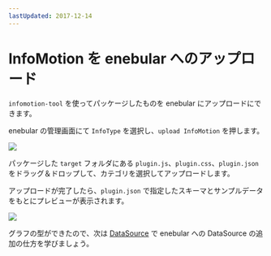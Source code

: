 ```yaml
---
lastUpdated: 2017-12-14
---
```


# InfoMotion を enebular へのアップロード

`infomotion-tool` を使ってパッケージしたものを enebular にアップロードにできます。

enebular の管理画面にて `InfoType` を選択し、`upload InfoMotion` を押します。

![](/_asset/images/InfoMotion/enebular-developers-upload-infomotion.png)

パッケージした `target` フォルダにある `plugin.js`、`plugin.css`、`plugin.json`をドラッグ＆ドロップして、カテゴリを選択してアップロードします。

アップロードが完了したら、`plugin.json` で指定したスキーマとサンプルデータをもとにプレビューが表示されます。

![](/_asset/images/InfoMotion/enebuar-developer-uploaded-infotype.png)

グラフの型ができたので、次は [DataSource](./CreateDatasource.md) で enebular への DataSource の追加の仕方を学びましょう。
